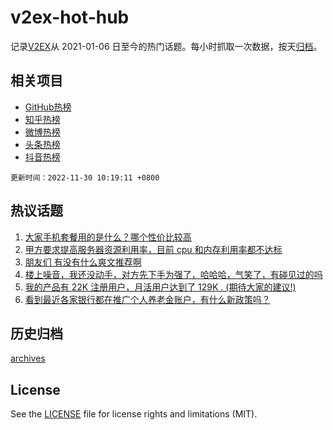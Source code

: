 # v2ex-hot-hub

 记录[V2EX](https://www.v2ex.com/)从 2021-01-06 日至今的热门话题。每小时抓取一次数据，按天[归档](archives)。
 
 ## 相关项目

- [GitHub热榜](https://github.com/lonnyzhang423/github-hot-hub)
- [知乎热榜](https://github.com/lonnyzhang423/zhihu-hot-hub)
- [微博热榜](https://github.com/lonnyzhang423/weibo-hot-hub)
- [头条热榜](https://github.com/lonnyzhang423/toutiao-hot-hub)
- [抖音热榜](https://github.com/lonnyzhang423/douyin-hot-hub)


 `更新时间：2022-11-30 10:19:11 +0800`

## 热议话题

1. [大家手机套餐用的是什么？哪个性价比较高](https://www.v2ex.com/t/898718)
1. [甲方要求提高服务器资源利用率，目前 cpu 和内存利用率都不达标](https://www.v2ex.com/t/898820)
1. [朋友们 有没有什么爽文推荐啊](https://www.v2ex.com/t/898842)
1. [楼上噪音，我还没动手，对方先下手为强了，哈哈哈，气笑了，有碰见过的吗](https://www.v2ex.com/t/898751)
1. [我的产品有 22K 注册用户，月活用户达到了 129K . (期待大家的建议!)](https://www.v2ex.com/t/898850)
1. [看到最近各家银行都在推广个人养老金账户，有什么新政策吗？](https://www.v2ex.com/t/898746)

## 历史归档

[archives](archives)

## License

See the [LICENSE](LICENSE) file for license rights and limitations (MIT).
